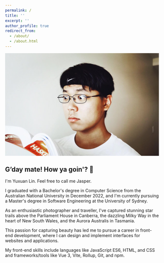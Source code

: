 ```yaml
---
permalink: /
title: ''
excerpt: ''
author_profile: true
redirect_from:
  - /about/
  - /about.html
---
```


![Haskell](images/Haskell.jpeg)

## G’day mate! How ya goin'? 👋

I'm Yuxuan Lin. Feel free to call me Jasper.

I graduated with a Bachelor's degree in Computer Science from the Australian National University in December 2022, and I'm currently pursuing a Master's degree in Software Engineering at the University of Sydney.

As an enthusiastic photographer and traveller, I've captured stunning star trails above the Parliament House in Canberra, the dazzling Milky Way in the heart of New South Wales, and the Aurora Australis in Tasmania.

This passion for capturing beauty has led me to pursue a career in front-end development, where I can design and implement interfaces for websites and applications.

My front-end skills include languages like JavaScript ES6, HTML, and CSS and frameworks/tools like Vue 3, Vite, Rollup, Git, and npm.
